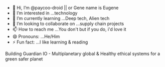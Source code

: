 - 👋 Hi, I’m @paycoo-droid || or Gene name is Eugene
- 👀 I’m interested in ...technology
- 🌱 I’m currently learning ...Deep tech, Alien tech
- 💞️ I’m looking to collaborate on ...supply chain projects
- 📫 How to reach me ...You don't but if you do, i'd love it
- 😄 Pronouns: ...He/Him
- ⚡ Fun fact: ...I like learning & reading

<!---
paycoo-droid/paycoo-droid is a ✨ special ✨ repository because its `README.md` (this file) appears on your GitHub profile.
You can click the Preview link to take a look at your changes.
--->
Building Guardian IO - Multiplanetary global & Healthy ethical systems for a green safer planet
